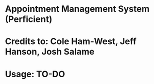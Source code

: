 # Appointment Management System (Perficient)
# Credits to: Cole Ham-West, Jeff Hanson, Josh Salame

# Usage: TO-DO
